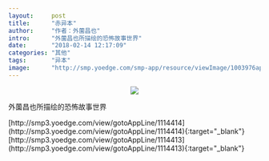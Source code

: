 ```yaml
---
layout:     post
title:      "赤异本"
author:     "作者：外薗昌也"
intro:      "外薗昌也所描绘的恐怖故事世界"
date:       "2018-02-14 12:17:09"
categories: "其他"
tags:       "异本"
image:      "http://smp.yoedge.com/smp-app/resource/viewImage/1003976appline.png"
---
```

<div style="text-align: center">
<p><img src="http://smp.yoedge.com/smp-app/resource/viewImage/1003976appline.png"/></p>
</div>
<p class="post-meta">
<span>外薗昌也所描绘的恐怖故事世界</span>
</p>
[http://smp3.yoedge.com/view/gotoAppLine/1114414](http://smp3.yoedge.com/view/gotoAppLine/1114414){:target="_blank"}
[http://smp3.yoedge.com/view/gotoAppLine/1114413](http://smp3.yoedge.com/view/gotoAppLine/1114413){:target="_blank"}


